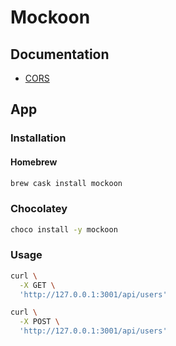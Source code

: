 # Mockoon

## Documentation

- [CORS](https://mockoon.com/docs/latest/cors/)

## App

### Installation

#### Homebrew

```sh
brew cask install mockoon
```

### Chocolatey

```sh
choco install -y mockoon
```

### Usage

```sh
curl \
  -X GET \
  'http://127.0.0.1:3001/api/users'

curl \
  -X POST \
  'http://127.0.0.1:3001/api/users'
```
